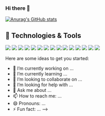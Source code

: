 
### Hi there 👋
[![Anurag's GitHub stats](https://github-readme-stats.vercel.app/api?username=NadiraX)](https://github.com/NadiraX/github-readme-stats)


## 🔧 Technologies & Tools
![](https://img.shields.io/badge/OS-Linux-informational?style=flat&logo=linux&logoColor=white&color=2bbc8a)
![](https://img.shields.io/badge/OS-Windows-informational?style=flat&logo=Windows&logoColor=white&color=2bbc8a)
![](https://img.shields.io/badge/Editor-IntelliJ_IDEA-informational?style=flat&logo=intellij-idea&logoColor=white&color=2bbc8a)
![](https://img.shields.io/badge/Editor-PyCharm-informational?style=flat&logo=PyCharm&logoColor=white&color=2bbc8a)
![](https://img.shields.io/badge/Code-Python-informational?style=flat&logo=python&logoColor=white&color=2bbc8a)
![](https://img.shields.io/badge/Code-Java-informational?style=flat&logo=java&logoColor=white&color=2bbc8a)
![](https://img.shields.io/badge/Lib-pandas-informational?style=flat&logo=pandas&logoColor=white&color=2bbc8a)
![](https://img.shields.io/badge/Lib-NumPy-informational?style=flat&logo=NumPy&logoColor=white&color=2bbc8a)
![](https://img.shields.io/badge/Lib-SciPy-informational?style=flat&logo=SciPy&logoColor=white&color=2bbc8a)
![](https://img.shields.io/badge/Lib-Keras-informational?style=flat&logo=Keras&logoColor=white&color=2bbc8a)
![](https://img.shields.io/badge/Lib-TensorFlow-informational?style=flat&logo=TensorFlow&logoColor=white&color=2bbc8a)
![](https://img.shields.io/badge/Shell-Bash-informational?style=flat&logo=gnu-bash&logoColor=white&color=2bbc8a)
![](https://img.shields.io/badge/Tools-OracleSQL-informational?style=flat&logo=Oracle&logoColor=white&color=2bbc8a)
![](https://img.shields.io/badge/Tools-GoogleCloud-informational?style=flat&logo=google-cloud&logoColor=white&color=2bbc8a)
![](https://img.shields.io/badge/AndMore-informational?style=flat&logoColor=white&color=2bbc8a)

Here are some ideas to get you started:

- 🔭 I’m currently working on ...
- 🌱 I’m currently learning ...
- 👯 I’m looking to collaborate on ...
- 🤔 I’m looking for help with ...
- 💬 Ask me about ...
- 📫 How to reach me: ...
- 😄 Pronouns: ...
- ⚡ Fun fact: ...
-->
